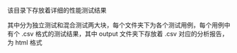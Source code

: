 该目录下存放着详细的性能测试结果

其中分为独立测试和混合测试两大块，每个文件夹下为各个测试用例，每个用例中有个 .csv 格式的测试结果，其中 output 文件夹下存放着 .csv 对应的分析报告，为 html 格式